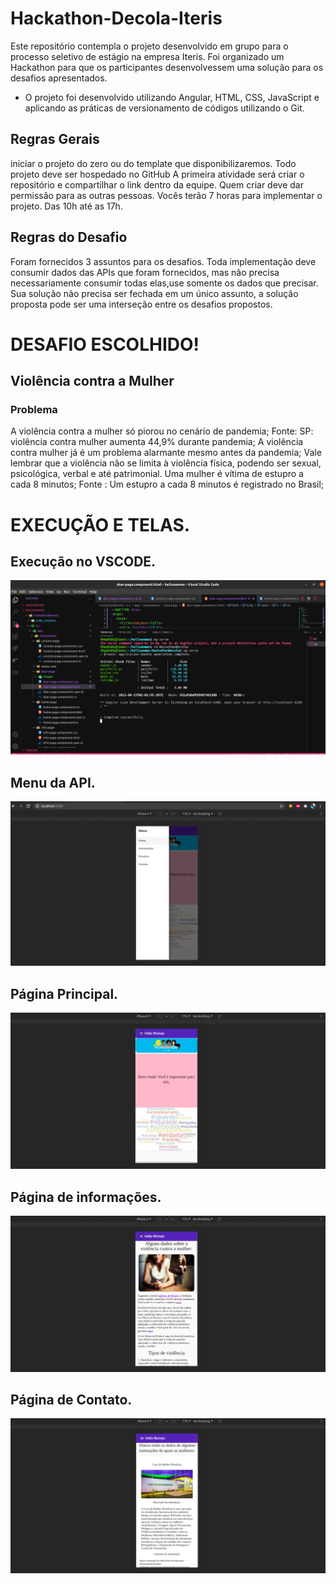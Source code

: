 # Hackathon-Decola-Iteris
Este repositório contempla o projeto desenvolvido em grupo para o processo seletivo de estágio na empresa Iteris. Foi organizado um Hackathon para que os participantes desenvolvessem uma solução para os desafios apresentados.

- O projeto foi desenvolvido utilizando Angular, HTML, CSS, JavaScript e aplicando as práticas de versionamento de códigos utilizando o Git.

## Regras Gerais

 iniciar o projeto do zero ou do template que disponibilizaremos.
 Todo projeto deve ser hospedado no GitHub
 A primeira atividade será criar o repositório e compartilhar o link dentro da equipe.
 Quem criar deve dar permissão para as outras pessoas.
 Vocês terão 7 horas para implementar o projeto. Das 10h até as 17h.
 
 
## Regras do Desafio

Foram fornecidos 3 assuntos para os desafios.
Toda implementação deve consumir dados das APIs que foram fornecidos, mas não precisa necessariamente consumir todas elas,use somente os dados que precisar.
Sua solução não precisa ser fechada em um único assunto, a
solução proposta pode ser uma interseção entre os desafios propostos.





# DESAFIO ESCOLHIDO!


## Violência contra a Mulher
### Problema
A violência contra a mulher só piorou no cenário de pandemia;
Fonte: SP: violência contra mulher aumenta 44,9% durante pandemia;
A violência contra mulher já é um problema alarmante mesmo antes da pandemia;
Vale lembrar que a violência não se limita à violência física, podendo ser sexual, psicológica, verbal e até patrimonial.
Uma mulher é vítima de estupro a cada 8 minutos;
Fonte : Um estupro a cada 8 minutos é registrado no Brasil; 



# EXECUÇÃO E TELAS.

## Execução no VSCODE.
<img src="/images/VSCODE.png" alt="My cool logo"/>



## Menu da API.
<img src="/images/menu.png" alt="My cool logo"/>


## Página Principal.
<img src="/images/home.png" alt="My cool logo"/>


## Página de informações.
<img src="/images/informacoes.png" alt="My cool logo"/>

## Página de Contato.
<img src="/images/contato.png" alt="My cool logo"/>


